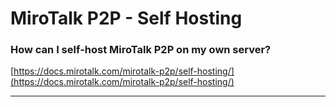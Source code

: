 # MiroTalk P2P - Self Hosting

### How can I self-host MiroTalk P2P on my own server?

[https://docs.mirotalk.com/mirotalk-p2p/self-hosting/](https://docs.mirotalk.com/mirotalk-p2p/self-hosting/)

---
